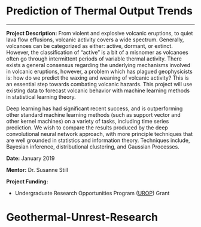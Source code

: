 # Prediction of Thermal Output Trends
___

**Project Description:** From violent and explosive volcanic eruptions, to quiet lava flow effusions, volcanic activity covers a wide spectrum. Generally, volcanoes can be categorized as either: active, dormant, or extinct. However, the classification of “active” is a bit of a misnomer as volcanoes often go through intermittent periods of variable thermal activity. There exists a general consensus regarding the underlying mechanisms involved in volcanic eruptions, however, a problem which has plagued geophysicists is: how do we predict the waxing and weaning of volcanic activity? This is an essential step towards combating volcanic hazards. This project will use existing data to forecast volcanic behavior with machine learning methods in statistical learning theory.

Deep learning has had significant recent success, and is outperforming other standard machine learning methods (such as support vector and other kernel machines) on a variety of tasks, including time series prediction. We wish to compare the results produced by the deep convolutional neural network approach, with more principle techniques that are well grounded in statistics and information theory. Techniques include, Bayesian inference, distributional clustering, and Gaussian Processes.

**Date:** January 2019

**Mentor:** Dr. Susanne Still

**Project Funding:**
- Undergraduate Research Opportunities Program ([UROP](http://manoa.hawaii.edu/undergrad/urop/)) Grant
# Geothermal-Unrest-Research
